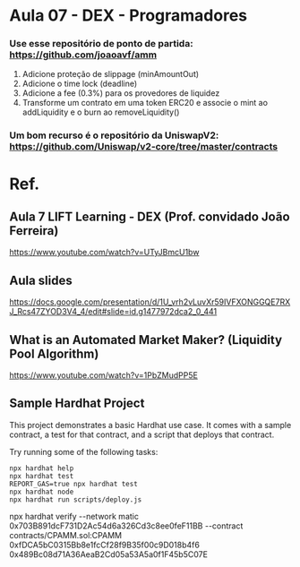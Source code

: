 

# Aula 07 - DEX - Programadores
### Use esse repositório de ponto de partida: https://github.com/joaoavf/amm

1. Adicione proteção de slippage (minAmountOut)
2. Adicione o time lock (deadline)
3. Adicione a fee (0.3%) para os provedores de liquidez
4. Transforme um contrato em uma token ERC20 e associe o mint ao addLiquidity e o burn ao removeLiquidity()

### Um bom recurso é o repositório da UniswapV2: https://github.com/Uniswap/v2-core/tree/master/contracts 




# Ref. 

## Aula 7 LIFT Learning - DEX (Prof. convidado João Ferreira) 
https://www.youtube.com/watch?v=UTyJBmcU1bw


## Aula slides  
https://docs.google.com/presentation/d/1U_vrh2vLuvXr59IVFXONGGQE7RXJ_Rcs47ZYOD3V4_4/edit#slide=id.g1477972dca2_0_441

## What is an Automated Market Maker? (Liquidity Pool Algorithm)
https://www.youtube.com/watch?v=1PbZMudPP5E


## Sample Hardhat Project

This project demonstrates a basic Hardhat use case. It comes with a sample contract, a test for that contract, and a script that deploys that contract.

Try running some of the following tasks:

```shell
npx hardhat help
npx hardhat test
REPORT_GAS=true npx hardhat test
npx hardhat node
npx hardhat run scripts/deploy.js
```


npx hardhat verify --network matic 0x703B891dcF731D2Ac54d6a326Cd3c8ee0feF11BB --contract contracts/CPAMM.sol:CPAMM    0xfDCA5bC0315Bb8e1fcCf28f9B35f00c9D018b4f6 0x489Bc08d71A36AeaB2Cd05a53A5a0f1F45b5C07E